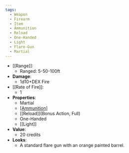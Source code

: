 ```yaml
---
tags:
  - Weapon
  - Firearm
  - Item
  - Ammunition
  - Reload
  - One-Handed
  - Light
  - Flare-Gun
  - Martial
---
```

* [[Range]]:
	* Ranged: 5-50-100ft
* __Damage__:
	* 1d10+DEX Fire
* [[Rate of Fire]]:
	* 1
* __Properties__:
	* Martial
	* [[Ammunition]](1)
	* [[Reload]](Bonus Action, Full)
	* One-Handed
	* [[Light]]
* **Value**:
	* 20 credits
* **Looks**:
	* A standard flare gun with an orange painted barrel.